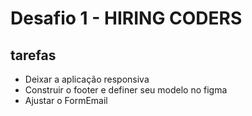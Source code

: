 # Desafio 1 - HIRING CODERS
 ## tarefas 
 - Deixar a aplicação responsiva
 - Construir o footer e definer seu modelo no figma
 - Ajustar o FormEmail
 
